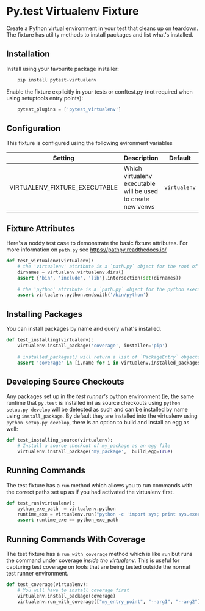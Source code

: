 # Py.test Virtualenv Fixture

Create a Python virtual environment in your test that cleans up on teardown. 
The fixture has utility methods to install packages and list what's installed.

## Installation

Install using your favourite package installer:
```bash
    pip install pytest-virtualenv
```
    
Enable the fixture explicitly in your tests or conftest.py (not required when using setuptools entry points):

```python
    pytest_plugins = ['pytest_virtualenv']
```

## Configuration

This fixture is configured using the following evironment variables

| Setting | Description | Default
| ------- | ----------- | -------
| VIRTUALENV_FIXTURE_EXECUTABLE | Which virtualenv executable will be used to create new venvs | `virtualenv`


## Fixture Attributes

Here's a noddy test case to demonstrate the basic fixture attributes. 
For more information on `path.py` see https://pathpy.readthedocs.io/

```python
def test_virtualenv(virtualenv):
    # the 'virtualenv' attribute is a `path.py` object for the root of the virtualenv
    dirnames = virtualenv.virtualenv.dirs()
    assert {'bin', 'include', 'lib'}.intersection(set(dirnames))
    
    # the 'python' attribute is a `path.py` object for the python executable
    assert virtualenv.python.endswith('/bin/python')
```

## Installing Packages

You can install packages by name and query what's installed.

```python
def test_installing(virtualenv):
    virtualenv.install_package('coverage', installer='pip')
    
    # installed_packages() will return a list of `PackageEntry` objects.
    assert 'coverage' in [i.name for i in virtualenv.installed_packages()]
```

## Developing Source Checkouts

Any packages set up in the *test runner's* python environment (ie, the same runtime that 
``py.test`` is installed in) as source checkouts using `python setup.py develop` will be 
detected as such and can be installed by name using `install_package`.
By default they are installed into the virtualenv using `python setup.py develop`, there
is an option to build and install an egg as well:

```python
def test_installing_source(virtualenv):
    # Install a source checkout of my_package as an egg file
    virtualenv.install_package('my_package',  build_egg=True)
```


## Running Commands

The test fixture has a `run` method which allows you to run commands with the correct
paths set up as if you had activated the virtualenv first. 

```python
def test_run(virtualenv):
    python_exe_path  = virtualenv.python
    runtime_exe = virtualenv.run("python -c 'import sys; print sys.executable'", capture=True)
    assert runtime_exe == python_exe_path
```

## Running Commands With Coverage

The test fixture has a `run_with_coverage` method which is like `run` but runs the command
under coverage *inside the virtualenv*. This is useful for capturing test coverage on 
tools that are being tested outside the normal test runner environment.

```python
def test_coverage(virtualenv):
    # You will have to install coverage first
    virtualenv.install_package(coverage)
    virtualenv.run_with_coverage(["my_entry_point", "--arg1", "--arg2"])
```